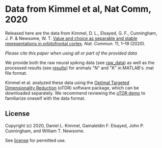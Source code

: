 # Data from Kimmel et al, Nat Comm, 2020

Released here are the data from Kimmel, D. L., Elsayed, G. F., Cunningham, J. P. & Newsome, W. T. [Value and choice as separable and stable representations in orbitofrontal cortex](https://www.nature.com/articles/s41467-020-17058-y). *Nat. Commun.* 11, 1–19 (2020).  

*Please cite this paper when using all or part of the provided data*

We provide both the raw neural spiking data (see [raw_data](raw_data/)) as well as the processed results (see [results](results/)) for animals "N" and "K" in MATLAB's .mat file format.

Kimmel et al. analyzed these data using the [Optimal Targeted Dimensionality Reduction](https://github.com/danielkimmel/oTDR) (oTDR) software package, which can be downloaded separately. We recommend reviewing the [oTDR demo](https://github.com/danielkimmel/oTDR/blob/master/test/test_oTDR.m) to familiarize oneself with the data format.


## License
Copyright (c) 2020, Daniel L. Kimmel, Gamaleldin F. Elsayed, John P. Cunningham, and William T. Newsome.

See [license](LICENSE) for permitted use.

